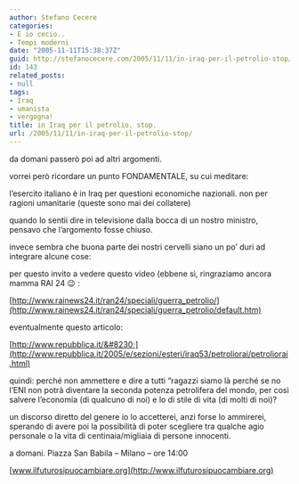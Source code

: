 ```yaml
---
author: Stefano Cecere
categories:
- E io cecio..
- Tempi moderni
date: "2005-11-11T15:38:37Z"
guid: http://stefanocecere.com/2005/11/11/in-iraq-per-il-petrolio-stop/
id: 143
related_posts:
- null
tags:
- Iraq
- umanista
- vergogna!
title: in Iraq per il petrolio. stop.
url: /2005/11/11/in-iraq-per-il-petrolio-stop/
---
```


<img src='/wp-content/pump_boms.gif' alt='' align='left' />da domani passer&#xf2; poi ad altri argomenti.
  
vorrei per&#xf2; ricordare un punto FONDAMENTALE, su cui meditare:

l&#x2019;esercito italiano &#xe8; in Iraq per questioni economiche nazionali. non per ragioni umanitarie (queste sono mai dei collatere)

quando lo sentii dire in televisione dalla bocca di un nostro ministro, pensavo che l&#x2019;argomento fosse chiuso.

invece sembra che buona parte dei nostri cervelli siano un po&#x2019; duri ad integrare alcune cose:
  
per questo invito a vedere questo video (ebbene s&#xec;, ringraziamo ancora mamma RAI 24 😉 :

[http://www.rainews24.it/ran24/speciali/guerra_petrolio/](http://www.rainews24.it/ran24/speciali/guerra_petrolio/default.htm)

eventualmente questo articolo:
  
[http://www.repubblica.it/&#8230;](http://www.repubblica.it/2005/e/sezioni/esteri/iraq53/petroliorai/petroliorai.html)

quindi: perch&#xe9; non ammettere e dire a tutti &#x201c;ragazzi siamo l&#xe0; perch&#xe9; se no l&#x2019;ENI non potr&#xe0; diventare la seconda potenza petrolifera del mondo, per così salvere l&#x2019;economia (di qualcuno di noi) e lo di stile di vita (di molti di noi)?
  
un discorso diretto del genere io lo accetterei, anzi forse lo ammirerei, sperando di avere poi la possibilit&#xe0; di poter scegliere tra qualche agio personale o la vita di centinaia/migliaia di persone innocenti.

a domani. Piazza San Babila &#8211; Milano &#8211; ore 14:00
  
[www.ilfuturosipuocambiare.org](http://www.ilfuturosipuocambiare.org)